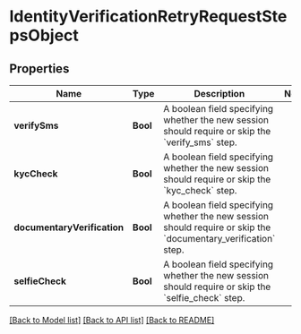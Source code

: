 # IdentityVerificationRetryRequestStepsObject

## Properties
Name | Type | Description | Notes
------------ | ------------- | ------------- | -------------
**verifySms** | **Bool** | A boolean field specifying whether the new session should require or skip the &#x60;verify_sms&#x60; step. | 
**kycCheck** | **Bool** | A boolean field specifying whether the new session should require or skip the &#x60;kyc_check&#x60; step. | 
**documentaryVerification** | **Bool** | A boolean field specifying whether the new session should require or skip the &#x60;documentary_verification&#x60; step. | 
**selfieCheck** | **Bool** | A boolean field specifying whether the new session should require or skip the &#x60;selfie_check&#x60; step. | 

[[Back to Model list]](../README.md#documentation-for-models) [[Back to API list]](../README.md#documentation-for-api-endpoints) [[Back to README]](../README.md)


